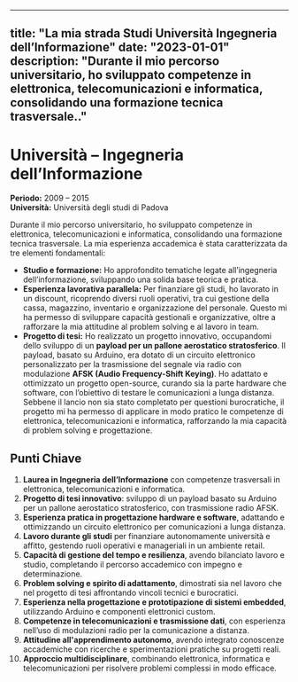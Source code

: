
---
title: "La mia strada Studi Università Ingegneria dell’Informazione"
date: "2023-01-01"
description: "Durante il mio percorso universitario, ho sviluppato competenze in elettronica, telecomunicazioni e informatica, consolidando una formazione tecnica trasversale.."
---
# **Università – Ingegneria dell’Informazione**  

**Periodo:** 2009 – 2015  
**Università:** Università degli studi di Padova  

Durante il mio percorso universitario, ho sviluppato competenze in elettronica, telecomunicazioni e informatica, consolidando una formazione tecnica trasversale. La mia esperienza accademica è stata caratterizzata da tre elementi fondamentali:  

- **Studio e formazione:** Ho approfondito tematiche legate all’ingegneria dell’informazione, sviluppando una solida base teorica e pratica.  
- **Esperienza lavorativa parallela:** Per finanziare gli studi, ho lavorato in un discount, ricoprendo diversi ruoli operativi, tra cui gestione della cassa, magazzino, inventario e organizzazione del personale. Questo mi ha permesso di sviluppare capacità gestionali e organizzative, oltre a rafforzare la mia attitudine al problem solving e al lavoro in team.  
- **Progetto di tesi:** Ho realizzato un progetto innovativo, occupandomi dello sviluppo di un **payload per un pallone aerostatico stratosferico**. Il payload, basato su Arduino, era dotato di un circuito elettronico personalizzato per la trasmissione del segnale via radio con modulazione **AFSK (Audio Frequency-Shift Keying)**. Ho adattato e ottimizzato un progetto open-source, curando sia la parte hardware che software, con l’obiettivo di testare le comunicazioni a lunga distanza. Sebbene il lancio non sia stato completato per questioni burocratiche, il progetto mi ha permesso di applicare in modo pratico le competenze di elettronica, telecomunicazioni e informatica, rafforzando la mia capacità di problem solving e progettazione.  

## Punti Chiave

1. **Laurea in Ingegneria dell’Informazione** con competenze trasversali in elettronica, telecomunicazioni e informatica.  
2. **Progetto di tesi innovativo**: sviluppo di un payload basato su Arduino per un pallone aerostatico stratosferico, con trasmissione radio AFSK.  
3. **Esperienza pratica in progettazione hardware e software**, adattando e ottimizzando un circuito elettronico per comunicazioni a lunga distanza.  
4. **Lavoro durante gli studi** per finanziare autonomamente università e affitto, gestendo ruoli operativi e manageriali in un ambiente retail.  
5. **Capacità di gestione del tempo e resilienza**, avendo bilanciato lavoro e studio, completando il percorso accademico con impegno e determinazione.  
6. **Problem solving e spirito di adattamento**, dimostrati sia nel lavoro che nel progetto di tesi affrontando vincoli tecnici e burocratici.  
7. **Esperienza nella progettazione e prototipazione di sistemi embedded**, utilizzando Arduino e componenti elettronici custom.  
8. **Competenze in telecomunicazioni e trasmissione dati**, con esperienza nell’uso di modulazioni radio per la comunicazione a distanza.  
9. **Attitudine all'apprendimento autonomo**, avendo integrato conoscenze accademiche con ricerche e sperimentazioni pratiche su progetti reali.  
10. **Approccio multidisciplinare**, combinando elettronica, informatica e telecomunicazioni per risolvere problemi complessi in modo efficace.  